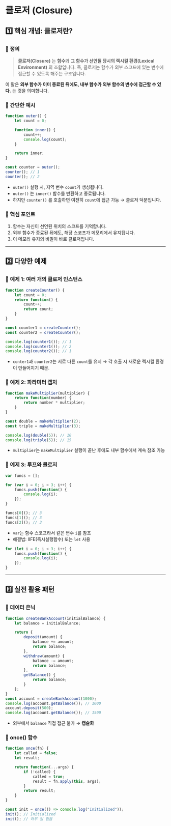 # 클로저 (Closure)

## 1️⃣ 핵심 개념: 클로저란?
### 🔹 정의
> **클로저(Closure)** 는 **함수**와 **그 함수가 선언될 당시의 렉시컬 환경(Lexical Environment)** 의 조합입니다. 
즉, 클로저는 함수가 외부 스코프에 있는 변수에 접근할 수 있도록 해주는 구조입니다.

이 말은 **외부 함수가 이미 종료된 뒤에도, 내부 함수가 외부 함수의 변수에 접근할 수 있다.** 는 것을 의미합니다.


### 🧐 간단한 예시
```js
function outer() {
    let count = 0;

    function inner() {
        count++;
        console.log(count);
    }

    return inner;
}

const counter = outer();
counter(); // 1
counter(); // 2
```
- `outer()` 실행 시, 지역 변수 `count`가 생성됩니다.
- `outer()` 는 `inner()` 함수를 반환하고 종료됩니다.
- 하지만 `counter()` 를 호출하면 여전히 `count`에 접근 가능 → 클로저 덕분입니다.

### 📌 핵심 포인트
1. 함수는 자신이 선언된 위치의 스코프를 기억합니다.
2. 외부 함수가 종료된 뒤에도, 해당 스코프가 메모리에서 유지됩니다.
3. 이 메모리 유지의 비밀이 바로 클로저입니다.

---

## 2️⃣ 다양한 예제
### 🧐 예제 1: 여러 개의 클로저 인스턴스
```js
function createCounter() {
    let count = 0;
    return function() {
        count++;
        return count;
    }
}

const counter1 = createCounter();
const counter2 = createCounter();

console.log(counter1()); // 1
console.log(counter1()); // 2
console.log(counter2()); // 1
```
- `conter1`과 `counter2`는 서로 다른 `count`를 유지 → 각 호출 시 새로운 렉시컬 환경이 만들어지기 때문.

### 🧐 예제 2: 파라미터 캡처
```js
function makeMultiplier(multiplier) {
    return function(number) {
        return number * multiplier;
    }
}

const double = makeMultiplier(2);
const triple = makeMultiplier(3);

console.log(double(5)); // 10
console.log(triple(5)); // 15
```
- `multiplier`는 `makeMultiplier` 실행이 끝난 후에도 내부 함수에서 계속 참조 가능


### 🧐 예제 3: 루프와 클로저
```js
var funcs = [];

for (var i = 0; i < 3; i++) {
    funcs.push(function() {
        console.log(i);
    });
}

funcs[0](); // 3
funcs[1](); // 3
funcs[2](); // 3
```
- `var`는 함수 스코프라서 같은 변수 `i`를 참조
- 해결법: IIFE(즉시실행함수) 또는 `let` 사용

```js
for (let i = 0; i < 3; i++) {
    funcs.push(function() {
        console.log(i);
    });
}
```

---

## 3️⃣ 실전 활용 패턴
### 🔹 데이터 은닉
```js
function createBankAccount(initialBalance) {
    let balance = initialBalance;

    return {
        deposit(amount) {
            balance += amount;
            return balance;
        },
        withdraw(amount) {
            balance -= amount;
            return balance;
        },
        getBalance() {
            return balance;
        }
    };
}
const account = createBankAccount(1000);
console.log(account.getBalance()); // 1000
account.deposit(500);
console.log(account.getBalance()); // 1500
```
- 외부에서 `balance` 직접 접근 불가 → **캡슐화**

### 🔹 once() 함수
```js
function once(fn) {
    let called = false;
    let result;

    return function(...args) {
        if (!called) {
            called = true;
            result = fn.apply(this, args);
        }
        return result;
    }
}

const init = once(() => console.log("Initialized"));
init(); // Initialized
init(); // 아무 일 없음
```